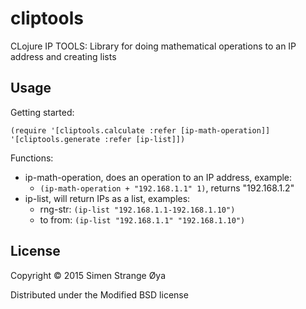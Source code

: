 # cliptools

CLojure IP TOOLS: Library for doing mathematical operations to an IP address and creating lists

## Usage

Getting started:

`(require '[cliptools.calculate :refer [ip-math-operation]]
          '[cliptools.generate :refer [ip-list]])`

Functions:

* ip-math-operation, does an operation to an IP address, example:
  * `(ip-math-operation + "192.168.1.1" 1)`, returns "192.168.1.2"
* ip-list, will return IPs as a list, examples:
  * rng-str: `(ip-list "192.168.1.1-192.168.1.10")`
  * to from: `(ip-list "192.168.1.1" "192.168.1.10")`

## License

Copyright © 2015 Simen Strange Øya

Distributed under the Modified BSD license
